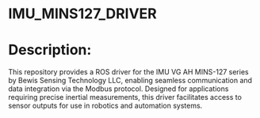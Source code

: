 # IMU_MINS127_DRIVER

# Description:
This repository provides a ROS driver for the IMU VG AH MINS-127 series by Bewis Sensing Technology LLC, enabling seamless communication and data integration via the Modbus protocol. Designed for applications requiring precise inertial measurements, this driver facilitates access to sensor outputs for use in robotics and automation systems.
